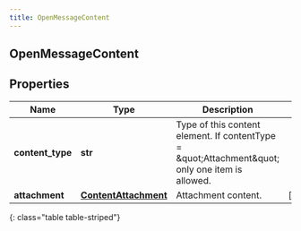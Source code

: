 ```yaml
---
title: OpenMessageContent
---
```

## OpenMessageContent

## Properties

|Name | Type | Description | Notes|
|------------ | ------------- | ------------- | -------------|
| **content_type** | **str** | Type of this content element. If contentType &#x3D; \&quot;Attachment\&quot; only one item is allowed. | |
| **attachment** | [**ContentAttachment**](ContentAttachment.html) | Attachment content. | [optional] |
{: class="table table-striped"}


